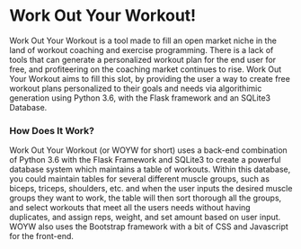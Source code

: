 # Work Out Your Workout!

Work Out Your Workout is a tool made to fill an open market niche in the land of workout coaching and exercise programming. There is a lack of tools that can generate a personalized workout plan for the end user for free, and profiteering on the coaching market continues to rise. Work Out Your Workout aims to fill this slot, by providing the user a way to create free workout plans personalized to their goals and needs via algorithimic generation using Python 3.6, with the Flask framework and an SQLite3 Database.

<h3>How Does It Work?</h3>
Work Out Your Workout (or WOYW for short) uses a back-end combination of Python 3.6 with the Flask Framework and SQLite3 to create a powerful database system which maintains a table of workouts. Within this database, you could maintain tables for several different muscle groups, such as biceps, triceps, shoulders, etc. and when the user inputs the desired muscle groups they want to work, the table will then sort thorough all the groups, and select workouts that meet all the users needs without having duplicates, and assign reps, weight, and set amount based on user input. WOYW also uses the Bootstrap framework with a bit of CSS and Javascript for the front-end.
